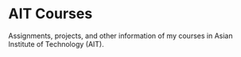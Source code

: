 # AIT Courses
Assignments, projects, and other information of my courses in Asian Institute of Technology (AIT).
